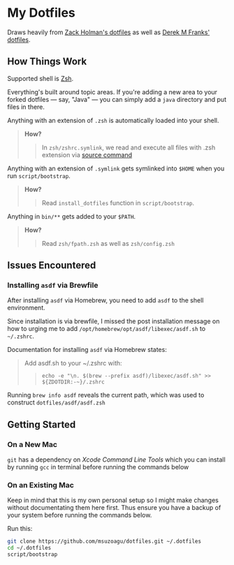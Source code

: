 # My Dotfiles

Draws heavily from [Zack Holman's dotfiles](https://github.com/holman/dotfiles) as well as [Derek M Franks' dotfiles](https://github.com/defrank). 


## How Things Work
Supported shell is [Zsh](https://zsh.sourceforge.io). 

Everything's built around topic areas. If you're adding a new area to your forked dotfiles — say, "Java" — you can simply add a `java` directory and put files in there. 

Anything with an extension of `.zsh` is automatically loaded into your shell. 
> **How?** 
> 
>>In `zsh/zshrc.symlink`, we read and execute all files with .zsh extension via [source command](https://linuxcommand.org/lc3_man_pages/sourceh.html)


Anything with an extension of `.symlink` gets symlinked into `$HOME` when you run `script/bootstrap`. 
> **How?** 
> 
>> Read `install_dotfiles` function in `script/bootstrap`.


Anything in `bin/**` gets added to your `$PATH`. 
> **How?**
> 
>> Read `zsh/fpath.zsh` as well as `zsh/config.zsh`


## Issues Encountered
### Installing `asdf` via Brewfile
After installing `asdf` via Homebrew, you need to add `asdf` to the shell environment. 

Since installation is via brewfile, I missed the post installation message on how to urging me to add `/opt/homebrew/opt/asdf/libexec/asdf.sh` to `~/.zshrc`. 

Documentation for installing `asdf` via Homebrew states: 
> Add asdf.sh to your ~/.zshrc with:
>> `echo -e "\n. $(brew --prefix asdf)/libexec/asdf.sh" >> ${ZDOTDIR:-~}/.zshrc`

Running `brew info asdf` reveals the current path, which was used to construct `dotfiles/asdf/asdf.zsh`



## Getting Started
### On a New Mac 
`git` has a dependency on _Xcode Command Line Tools_ which you can 
install by running `gcc` in terminal before running the commands
below


### On an Existing Mac 
Keep in mind that this is my own personal setup so I might make changes without documentating them here first. Thus ensure you 
have a backup of your system before running the commands below. 

Run this: 

```sh
git clone https://github.com/msuzoagu/dotfiles.git ~/.dotfiles
cd ~/.dotfiles
script/bootstrap
```
